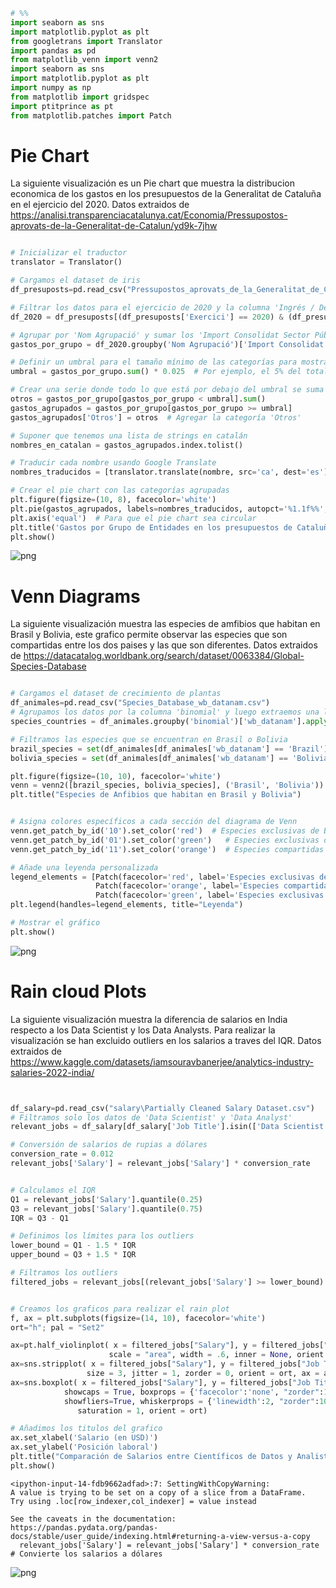 ```python
# %%
import seaborn as sns
import matplotlib.pyplot as plt
from googletrans import Translator
import pandas as pd
from matplotlib_venn import venn2
import seaborn as sns
import matplotlib.pyplot as plt
import numpy as np
from matplotlib import gridspec
import ptitprince as pt
from matplotlib.patches import Patch


```

# Pie Chart

La siguiente visualización es un Pie chart que muestra la distribucion economica de los gastos en los presupuestos de la Generalitat de Cataluña en el ejercicio del 2020. Datos extraidos de https://analisi.transparenciacatalunya.cat/Economia/Pressupostos-aprovats-de-la-Generalitat-de-Catalun/yd9k-7jhw


```python

# Inicializar el traductor
translator = Translator()

# Cargamos el dataset de iris
df_presuposts=pd.read_csv("Pressupostos_aprovats_de_la_Generalitat_de_Catalunya_20231105.csv")

# Filtrar los datos para el ejercicio de 2020 y la columna 'Ingrés / Despesa' para 'D' (Despesas/Gastos)
df_2020 = df_presuposts[(df_presuposts['Exercici'] == 2020) & (df_presuposts['Ingrés / Despesa'] == 'D')]

# Agrupar por 'Nom Agrupació' y sumar los 'Import Consolidat Sector Públic'
gastos_por_grupo = df_2020.groupby('Nom Agrupació')['Import Consolidat Sector Públic'].sum()

# Definir un umbral para el tamaño mínimo de las categorías para mostrar individualmente
umbral = gastos_por_grupo.sum() * 0.025  # Por ejemplo, el 5% del total

# Crear una serie donde todo lo que está por debajo del umbral se suma en la categoría 'Otros'
otros = gastos_por_grupo[gastos_por_grupo < umbral].sum()
gastos_agrupados = gastos_por_grupo[gastos_por_grupo >= umbral]
gastos_agrupados['Otros'] = otros  # Agregar la categoría 'Otros'

# Suponer que tenemos una lista de strings en catalán
nombres_en_catalan = gastos_agrupados.index.tolist()

# Traducir cada nombre usando Google Translate
nombres_traducidos = [translator.translate(nombre, src='ca', dest='es').text for nombre in nombres_en_catalan]

# Crear el pie chart con las categorías agrupadas
plt.figure(figsize=(10, 8), facecolor='white')
plt.pie(gastos_agrupados, labels=nombres_traducidos, autopct='%1.1f%%', startangle=140)
plt.axis('equal')  # Para que el pie chart sea circular
plt.title('Gastos por Grupo de Entidades en los presupuestos de Cataluña del 2020 (con categorías agrupadas)')
plt.show()
```


![png](output_2_0.png)


# Venn Diagrams

La siguiente visualización muestra las especies de amfibios que habitan en Brasil y Bolivia, este grafico permite observar las especies que son compartidas entre los dos paises y las que son diferentes. Datos extraidos de https://datacatalog.worldbank.org/search/dataset/0063384/Global-Species-Database


```python

# Cargamos el dataset de crecimiento de plantas
df_animales=pd.read_csv("Species_Database_wb_datanam.csv")
# Agrupamos los datos por la columna 'binomial' y luego extraemos una lista de países para cada grupo
species_countries = df_animales.groupby('binomial')['wb_datanam'].apply(list).to_dict()

# Filtramos las especies que se encuentran en Brasil o Bolivia
brazil_species = set(df_animales[df_animales['wb_datanam'] == 'Brazil']['binomial'])
bolivia_species = set(df_animales[df_animales['wb_datanam'] == 'Bolivia']['binomial'])

plt.figure(figsize=(10, 10), facecolor='white')
venn = venn2([brazil_species, bolivia_species], ('Brasil', 'Bolivia'))
plt.title("Especies de Anfibios que habitan en Brasil y Bolivia")


# Asigna colores específicos a cada sección del diagrama de Venn
venn.get_patch_by_id('10').set_color('red')  # Especies exclusivas de Brasil
venn.get_patch_by_id('01').set_color('green')   # Especies exclusivas de Bolivia
venn.get_patch_by_id('11').set_color('orange')  # Especies compartidas

# Añade una leyenda personalizada
legend_elements = [Patch(facecolor='red', label='Especies exclusivas de Brasil'),
                   Patch(facecolor='orange', label='Especies compartidas'),
                   Patch(facecolor='green', label='Especies exclusivas de Bolivia')]
plt.legend(handles=legend_elements, title="Leyenda")

# Mostrar el gráfico
plt.show()
```


![png](output_4_0.png)


# Rain cloud Plots

La siguiente visualización muestra la diferencia de salarios en India respecto a los Data Scientist y los Data Analysts. Para realizar la visualización se han excluido outliers en los salarios a traves del IQR. Datos extraidos de https://www.kaggle.com/datasets/iamsouravbanerjee/analytics-industry-salaries-2022-india/


```python


df_salary=pd.read_csv("salary\Partially Cleaned Salary Dataset.csv")
# Filtramos solo los datos de 'Data Scientist' y 'Data Analyst'
relevant_jobs = df_salary[df_salary['Job Title'].isin(['Data Scientist', 'Data Analyst'])]

# Conversión de salarios de rupias a dólares
conversion_rate = 0.012
relevant_jobs['Salary'] = relevant_jobs['Salary'] * conversion_rate


# Calculamos el IQR
Q1 = relevant_jobs['Salary'].quantile(0.25)
Q3 = relevant_jobs['Salary'].quantile(0.75)
IQR = Q3 - Q1

# Definimos los límites para los outliers
lower_bound = Q1 - 1.5 * IQR
upper_bound = Q3 + 1.5 * IQR

# Filtramos los outliers
filtered_jobs = relevant_jobs[(relevant_jobs['Salary'] >= lower_bound) & (relevant_jobs['Salary'] <= upper_bound)]


# Creamos los graficos para realizar el rain plot
f, ax = plt.subplots(figsize=(14, 10), facecolor='white')
ort="h"; pal = "Set2"

ax=pt.half_violinplot( x = filtered_jobs["Salary"], y = filtered_jobs["Job Title"], data = filtered_jobs[["Job Title","Salary"]], palette = pal, bw = .2, cut = 0.,
                      scale = "area", width = .6, inner = None, orient = ort)
ax=sns.stripplot( x = filtered_jobs["Salary"], y = filtered_jobs["Job Title"], data = filtered_jobs[["Job Title","Salary"]], palette = pal, edgecolor = "white",
                 size = 3, jitter = 1, zorder = 0, orient = ort, ax = ax )
ax=sns.boxplot( x = filtered_jobs["Salary"], y = filtered_jobs["Job Title"], data = filtered_jobs[["Job Title","Salary"]], color = "black", width = .15, zorder = 10,\
            showcaps = True, boxprops = {'facecolor':'none', "zorder":10},\
            showfliers=True, whiskerprops = {'linewidth':2, "zorder":10},\
               saturation = 1, orient = ort)

# Añadimos los titulos del grafico
ax.set_xlabel('Salario (en USD)')
ax.set_ylabel('Posición laboral')
plt.title("Comparación de Salarios entre Científicos de Datos y Analistas de Datos (Sin Valores Atípicos) en Dólares")
plt.show()

```

    <ipython-input-14-fdb9662adfad>:7: SettingWithCopyWarning: 
    A value is trying to be set on a copy of a slice from a DataFrame.
    Try using .loc[row_indexer,col_indexer] = value instead
    
    See the caveats in the documentation: https://pandas.pydata.org/pandas-docs/stable/user_guide/indexing.html#returning-a-view-versus-a-copy
      relevant_jobs['Salary'] = relevant_jobs['Salary'] * conversion_rate  # Convierte los salarios a dólares
    


![png](output_6_1.png)



```python

```
